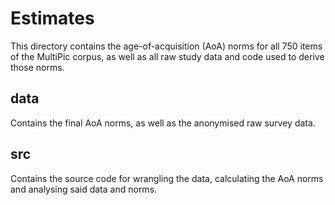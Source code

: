 # Estimates
This directory contains the age-of-acquisition (AoA) norms for all 750 items of the MultiPic corpus, as well as all raw study data and code used to derive those norms.

## data
Contains the final AoA norms, as well as the anonymised raw survey data.

## src
Contains the source code for wrangling the data, calculating the AoA norms and analysing said data and norms.